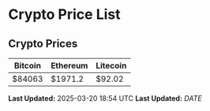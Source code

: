 # Crypto Price List

## Crypto Prices
| Bitcoin | Ethereum | Litecoin |
| ------- | -------- | -------- |
| $84063 | $1971.2 | $92.02 |
**Last Updated:** 2025-03-20 18:54 UTC
**Last Updated:** $DATE$
